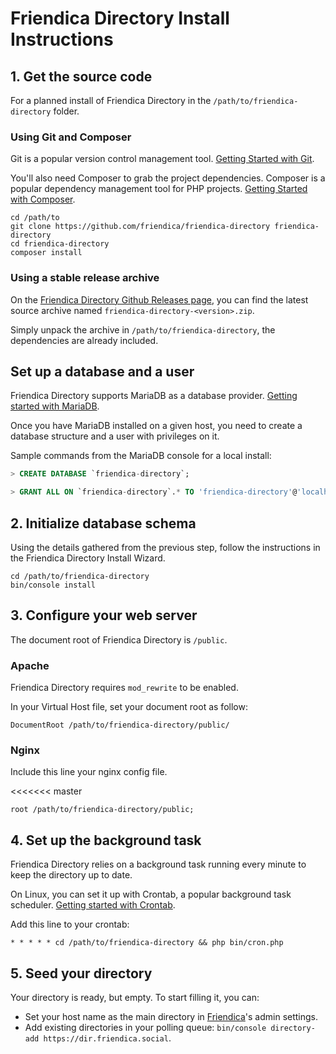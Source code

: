 # Friendica Directory Install Instructions

## 1. Get the source code

For a planned install of Friendica Directory in the `/path/to/friendica-directory` folder.

### Using Git and Composer

Git is a popular version control management tool.
[Getting Started with Git](https://git-scm.com/book/en/v2/Getting-Started-Installing-Git).

You'll also need Composer to grab the project dependencies.
Composer is a popular dependency management tool for PHP projects.
[Getting Started with Composer](https://getcomposer.org/doc/00-intro.md).

```
cd /path/to
git clone https://github.com/friendica/friendica-directory friendica-directory
cd friendica-directory
composer install
```

### Using a stable release archive

On the [Friendica Directory Github Releases page](https://github.com/friendica/friendica-directory/releases), you can find the latest source archive named `friendica-directory-<version>.zip`.

Simply unpack the archive in `/path/to/friendica-directory`, the dependencies are already included.

## Set up a database and a user

Friendica Directory supports MariaDB as a database provider. [Getting started with MariaDB](https://mariadb.com/get-started-with-mariadb/).

Once you have MariaDB installed on a given host, you need to create a database structure and a user with privileges on it.

Sample commands from the MariaDB console for a local install:
```sql
> CREATE DATABASE `friendica-directory`;

> GRANT ALL ON `friendica-directory`.* TO 'friendica-directory'@'localhost' IDENTIFIED BY "password";
```

## 2. Initialize database schema

Using the details gathered from the previous step, follow the instructions in the Friendica Directory Install Wizard.

```
cd /path/to/friendica-directory
bin/console install
```

## 3. Configure your web server

The document root of Friendica Directory is `/public`.

### Apache

Friendica Directory requires `mod_rewrite` to be enabled.

In your Virtual Host file, set your document root as follow:

```
DocumentRoot /path/to/friendica-directory/public/
```

### Nginx
Include this line your nginx config file.

<<<<<<< master
```
root /path/to/friendica-directory/public;
```

## 4. Set up the background task

Friendica Directory relies on a background task running every minute to keep the directory up to date.

On Linux, you can set it up with Crontab, a popular background task scheduler. [Getting started with Crontab](http://www.adminschoice.com/crontab-quick-reference).

Add this line to your crontab:
```
* * * * * cd /path/to/friendica-directory && php bin/cron.php
```

## 5. Seed your directory

Your directory is ready, but empty. To start filling it, you can:
- Set your host name as the main directory in [Friendica](https://github.com/friendica/friendica)'s admin settings.
- Add existing directories in your polling queue: `bin/console directory-add https://dir.friendica.social`.
